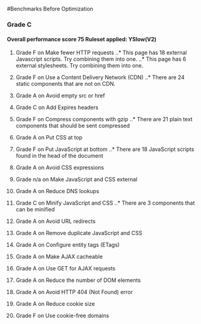#Benchmarks Before Optimization

### Grade C
#### Overall performance score 75	Ruleset applied: YSlow(V2)	
1. Grade F on Make fewer HTTP requests
..* This page has 18 external Javascript scripts. Try combining them into one.
..* This page has 6 external stylesheets. Try combining them into one.

2. Grade F on Use a Content Delivery Network (CDN)
..* There are 24 static components that are not on CDN.

3. Grade A on Avoid empty src or href

4. Grade C on Add Expires headers

5. Grade F on Compress components with gzip
..* There are 21 plain text components that should be sent compressed

6. Grade A on Put CSS at top

7. Grade F on Put JavaScript at bottom
..* There are 18 JavaScript scripts found in the head of the document

8. Grade A on Avoid CSS expressions

9. Grade n/a on Make JavaScript and CSS external

10. Grade A on Reduce DNS lookups

11. Grade C on Minify JavaScript and CSS
..* There are 3 components that can be minified

12. Grade A on Avoid URL redirects

13. Grade A on Remove duplicate JavaScript and CSS

14. Grade A on Configure entity tags (ETags)

15. Grade A on Make AJAX cacheable

16. Grade A on Use GET for AJAX requests

17. Grade A on Reduce the number of DOM elements

18. Grade A on Avoid HTTP 404 (Not Found) error

19. Grade A on Reduce cookie size

20. Grade F on Use cookie-free domains

